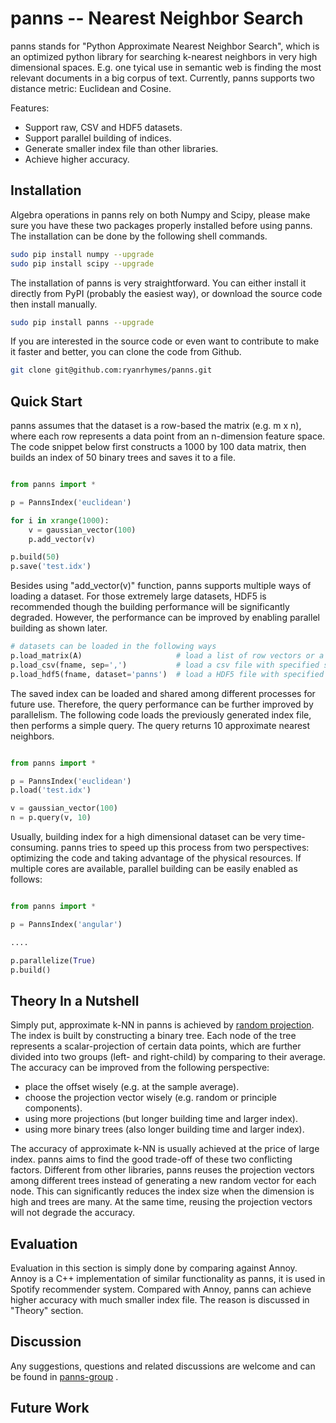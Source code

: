 panns -- Nearest Neighbor Search
====

panns stands for "Python Approximate Nearest Neighbor Search", which is an optimized python library for searching k-nearest neighbors in very high dimensional spaces. E.g. one tyical use in semantic web is finding the most relevant documents in a big corpus of text. Currently, panns supports two distance metric: Euclidean and Cosine.


Features:

* Support raw, CSV and HDF5 datasets.
* Support parallel building of indices.
* Generate smaller index file than other libraries.
* Achieve higher accuracy.


## Installation

Algebra operations in panns rely on both Numpy and Scipy, please make sure you have these two packages properly installed before using panns. The installation can be done by the following shell commands.

```bash
sudo pip install numpy --upgrade
sudo pip install scipy --upgrade
```


The installation of panns is very straightforward. You can either install it directly from PyPI (probably the easiest way), or download the source code then install manually.
```bash
sudo pip install panns --upgrade
```


If you are interested in the source code or even want to contribute to make it faster and better, you can clone the code from Github.
```bash
git clone git@github.com:ryanrhymes/panns.git
```


## Quick Start

panns assumes that the dataset is a row-based the matrix (e.g. m x n), where each row represents a data point from an n-dimension feature space. The code snippet below first constructs a 1000 by 100 data matrix, then builds an index of 50 binary trees and saves it to a file.

```python

from panns import *

p = PannsIndex('euclidean')

for i in xrange(1000):
    v = gaussian_vector(100)
    p.add_vector(v)

p.build(50)
p.save('test.idx')
```

Besides using "add_vector(v)" function, panns supports multiple ways of loading a dataset. For those extremely large datasets, HDF5 is recommended though the building performance will be significantly degraded. However, the performance can be improved by enabling parallel building as shown later.

```python
# datasets can be loaded in the following ways
p.load_matrix(A)                     # load a list of row vectors or a numpy matrix
p.load_csv(fname, sep=',')           # load a csv file with specified separator
p.load_hdf5(fname, dataset='panns')  # load a HDF5 file with specified dataset
```

The saved index can be loaded and shared among different processes for future use. Therefore, the query performance can be further improved by parallelism. The following code loads the previously generated index file, then performs a simple query. The query returns 10 approximate nearest neighbors.

```python

from panns import *

p = PannsIndex('euclidean')
p.load('test.idx')

v = gaussian_vector(100)
n = p.query(v, 10)
```


Usually, building index for a high dimensional dataset can be very time-consuming. panns tries to speed up this process from two perspectives: optimizing the code and taking advantage of the physical resources. If multiple cores are available, parallel building can be easily enabled as follows:

```python

from panns import *

p = PannsIndex('angular')

....

p.parallelize(True)
p.build()

```


## Theory In a Nutshell

Simply put, approximate k-NN in panns is achieved by [random projection](http://en.wikipedia.org/wiki/Locality-sensitive_hashing#Random_projection). The index is built by constructing a binary tree. Each node of the tree represents a scalar-projection of certain data points, which are further divided into two groups (left- and right-child) by comparing to their average. The accuracy can be improved from the following perspective:

* place the offset wisely (e.g. at the sample average).
* choose the projection vector wisely (e.g. random or principle components).
* using more projections (but longer building time and larger index).
* using more binary trees (also longer building time and larger index).

The accuracy of approximate k-NN is usually achieved at the price of large index. panns aims to find the good trade-off of these two conflicting factors. Different from other libraries, panns reuses the projection vectors among different trees instead of generating a new random vector for each node. This can significantly reduces the index size when the dimension is high and trees are many. At the same time, reusing the projection vectors will not degrade the accuracy.


## Evaluation

Evaluation in this section is simply done by comparing against Annoy. Annoy is a C++ implementation of similar functionality as panns, it is used in Spotify recommender system. Compared with Annoy, panns can achieve higher accuracy with much smaller index file. The reason is discussed in "Theory" section.


## Discussion

Any suggestions, questions and related discussions are welcome and can be found in [panns-group](https://groups.google.com/forum/#!forum/panns) .

## Future Work
